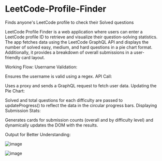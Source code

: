 # LeetCode-Profile-Finder
Finds anyone's LeetCode profile to check their Solved questions

LeetCode Profile Finder is a web application where users can enter a LeetCode profile ID to retrieve and visualize their question-solving statistics. The app fetches data using the LeetCode GraphQL API and displays the number of solved easy, medium, and hard questions in a pie chart format. Additionally, it provides a breakdown of overall submissions in a user-friendly card layout.

Working Flow:
Username Validation:

Ensures the username is valid using a regex.
API Call:

Uses a proxy and sends a GraphQL request to fetch user data.
Updating the Pie Chart:

Solved and total questions for each difficulty are passed to updateProgress() to reflect the data in the circular progress bars.
Displaying Submission Stats:

Generates cards for submission counts (overall and by difficulty level) and dynamically updates the DOM with the results.

Output for Better Understanding:

![image](https://github.com/user-attachments/assets/0cb36206-f96c-436b-bf56-068ae7ccd624)

![image](https://github.com/user-attachments/assets/b917f209-5589-45e0-87a7-385d391e9c05)


